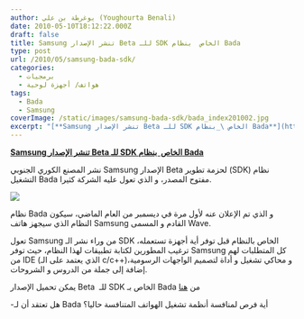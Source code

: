```yaml
---
author: يوغرطة بن علي (Youghourta Benali)
date: 2010-05-10T18:12:22.000Z
draft: false
title: Samsung تنشر الإصدار Beta للـ SDK الخاص  بنظام Bada
type: post
url: /2010/05/samsung-bada-sdk/
categories:
  - برمجيات
  - هواتف/ أجهزة لوحية
tags:
  - Bada
  - Samsung
coverImage: /static/images/samsung-bada-sdk/bada_index201002.jpg
excerpt: "[**Samsung تنشر الإصدار Beta للـ SDK الخاص \_بنظام Bada**](https://www.it-scoop.com/2010/05/samsung-bada-sdk/)\n\nنشر المصنع الكوري الجنوبي Samsung الإصدار Beta لحزمة تطوير (SDK) نظام التشغيل Bada مفتوح المصدر، و الذي تعول عليه الشركة كثيرا.\n\n\n\nنظام Bada و الذي تم الإعلان عنه لأول مرة في ديسمبر من"
---
```

[**Samsung تنشر الإصدار Beta للـ SDK الخاص  بنظام Bada**](https://www.it-scoop.com/2010/05/samsung-bada-sdk/)

نشر المصنع الكوري الجنوبي Samsung الإصدار Beta لحزمة تطوير (SDK) نظام التشغيل Bada مفتوح المصدر، و الذي تعول عليه الشركة كثيرا.

![](/static/images/samsung-bada-sdk/bada_index201002.jpg)

نظام Bada و الذي تم الإعلان عنه لأول مرة في ديسمبر من العام الماضي، سيكون النظام الذي سيجهز هاتف Samsung القادم و المسمى Wave.

تعول Samsung من وراء نشر الـ SDK الخاص بالنظام قبل توفر أية أجهزة تستعمله، ترغيب المطورين لكتابة تطبيقات لهذا النظام، حيث توفر Samsung كل المتطلبات لهم من IDE (الذي يعتمد على الـ c/c++)و محاكي تشغيل و أداة لتصميم الواجهات الرسومية، إضافة إلى جملة من الدروس و الشروحات.

يمكن تحميل الإصدار Beta  للـ SDK الخاص بـ Bada من [هنا](http://developer.bada.com/apis/index.do)

\-هل تعتقد أن لـ Bada أية فرص لمنافسة أنظمة تشغيل الهواتف المتنافسة حاليا؟
